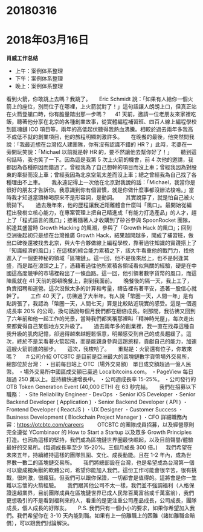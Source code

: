 # 20180316

# 2018年03月16日
**肖威工作总结**
- 上午：案例体系整理
- 下午：案例体系整理
- 晚上：案例体系整理

看到火箭，你敢跳上去嗎？我跳了。
　
Eric Schmidt 說：「如果有人給你一個火箭上的座位，別問位子在哪裡，上火箭就對了！」這句話讓人朗朗上口，但真正站在火箭登艙口時，你有膽量踏出那一步嗎？
　
41 天前，邀請一位老朋友來家裡吃飯，聽著他分享在北京的各種創業故事，從實體編程補習班、四百人線上編程學校到區塊鏈 ICO 項目等，兩年的高低起伏聽得我熱血沸騰。相較於過去兩年多我高不成低不就的創業項目，他的旅程明顯刺激許多。
　
在晚餐的最後，他突然問我說：「我最近想在台灣招人建團隊，你有沒有認識不錯的 HR？」此時，老婆在一旁開玩笑說：「Michael 以前就是幹 HR 的，要不然讓他去幫你好了！」
　
聽到這句話時，我也笑了一下。因為這是我第 5 次上火箭的機會，前 4 次他的邀請，我都因為各種原因而錯過了。曾經我為了自己想幹的項目而沒上車；曾經我因為對股東的牽掛而沒上車；曾經我因為北京空氣太差而沒上車；總之曾經我為自己找了各種理由不上車。
　
我永遠記得上一次他在北京對我說的話：「Michael，我當你是很好的朋友才告訴你。我意識到你有個習慣，就是你做什麼事都沒辦法梭哈。」當時我才知道當頭棒喝原來不是形容詞，是動詞。
　
其實說穿了，就是怕自己被火箭拋下。
　
過去幾年來，他的歷程讓我近距離體會什麼叫「風口」。最開始從編程出發樹立核心能力，在專案管理上把自己精進成「有能力打造產品」的人才，趕上了「程式語言的風口」；接著隨著人才收購到了矽谷參與 SpoonRocket 團隊，躬逢其盛當時 Growth Hacking 的風潮，參與了「Growth Hack 的風口」；回到亞洲後起初只是想在台灣推廣 Growth Hack，結果越開越多，開成了補習班，做出口碑後還被找去北京，與大牛合夥做線上編程學校，靠著過往知識的實踐搭上了「知識經濟的風口」；在這樣的綜合能力累積之下，該大牛看重他的戰鬥力，找他進入了一個更神秘的領域「區塊鏈」。這一回，他不是後來居上，也不是躬逢其盛，而是踏在浪頭之上了，憑藉著過往他所累積各領域看似無關的經驗，硬是在中國這高度競爭的市場裡殺出了一條血路。這一回，他引領著數字貨幣的風口，而這陣風就在 41 天前的那頓晚餐上，刮到我面前。
　
晚餐後的隔一天，我上工了，負責招聘和運營。這次沒做太多的計算和考量，禱告裡有著平安，憑著一股信心就幹了。
　
工作 40 天了，彷彿過了大半年。有人說「幣圈一天，人間一年」是有點誇張了，我認為「幣圈一天，人間七天」算是比較貼近現實的感受。這是一個週成長率 20% 的公司，換句話說每個月我們都在翻倍成長。剎那間，我彷彿又回到了六年前和他一起工作的光景，當時我們都笑稱那裡叫「精神時光屋」，每次走出來都覺得自己某個地方又升級了。
　
過去兩年多的創業裡，我一直在找尋這種自我升級的肌肉記憶，卻過得越來越輕鬆愜意，明顯感受到自己的成長趨緩了。這次，終於不是呆看著火箭起飛，而是能親身參與這趟旅程，貢獻自己的能力，加速這艘火箭前進的腳步。
　
這次，我梭哈了。
　
重點是：火箭還有位子，你敢來嗎？
　
＃公司介紹
OTCBTC 是目前是亞洲最大的區塊鏈數字貨幣場外交易所，總部位於台灣：
・目前每日站上 OTC（場外交易額） 單日成交額超過一億人民幣。
・場外交易所中國區成交額已贏過 Localbitcoins.com。
・PageView 每日超過 250 萬以上。並持續快速增長中。
・公司週成長率 15-25%。
・公司發行的 OTB Token Generation Event (40,000 ETH) 在 63 秒完結。
　
我們在招募以下職務：
・Site Reliability Engineer - DevOps
・Senior iOS Developer
・Senior Backend Developer ( Application )
・Senior Backend Developer ( API )
・Frontend Developer ( ReactJS )
・UX Designer
・Customer Success
・Business Development ( Blockchain Project Manager )
・CFO
詳細職務內容：https://otcbtc.com/careers
　　
OTCBTC 的團隊成員招募，以及經營原則完全遵從 YCombinaor 的 How to Start a Startup 以及眾多 Growth Principles 打造。也因為這樣的堅持，我們成為區塊鏈世界圈最快崛起，以及目前聲譽/體驗最好的交易所。(每週成長率至少 15-20%。三個月成長 300 倍。)
　
我們希望在未來五年，持續維持這樣的團隊氛圍、文化、成長動能。且在 1-2 年內，成為世界數一數二的區塊鏈交易所。
　
我們將總部設在台灣，也是希望成為台灣第一個可以變成獨角獸的軟體公司，希望你能加入我們。這份工作可能會很辛苦，很有挑戰，很刺激，很瘋狂。但我們可以跟你保證，一切都會是值得的。這將會是你一生難以忘懷的火箭經驗。
　
我們跟其他公司不太一樣，我們並不強調福利（人格保證遠超業界，目前團隊成員在區塊鏈世界已成人民幣百萬富翁或千萬富翁），我們更想吸引的不是看到福利來的人，看重的是更注重公司產品成長，公司成長，團隊成長，個人成長的好隊友。
　
P.S. 我們只有一個小小的要求，如果你希望加入我們。我們希望你在 3-10 天內能到職。如果有上一份離職上的困難（諸如離職金賠償），可以跟我們討論解決。
